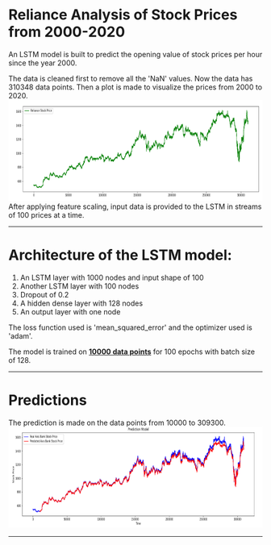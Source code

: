 # Reliance Analysis of Stock Prices from 2000-2020

An LSTM model is built to predict the opening value of stock prices per hour since the year 2000. 


The data is cleaned first to remove all the 'NaN' values. Now the data has 310348 data points. Then a plot is made to visualize the prices from 2000 to 2020.<br> 
<img src="../pics/rel1.PNG" width="900" height="200"><br>
After applying feature scaling, input data is provided to the LSTM in streams of 100 prices at a time.
<hr>

# Architecture of the LSTM model:
1) An LSTM layer with 1000 nodes and input shape of 100<br>
2) Another LSTM layer with 100 nodes<br>
3) Dropout of 0.2<br>
4) A hidden dense layer with 128 nodes<br>
5) An output layer with one node 


The loss function used is 'mean_squared_error' and the optimizer used is 'adam'.


The model is trained on <b><u>10000 data points</u></b> for 100 epochs with batch size of 128.
<hr>

# Predictions 

The prediction is made on the data points from 10000 to 309300.<br>
<img src="../pics/rel2.PNG" width="900" height="200">
<hr>

